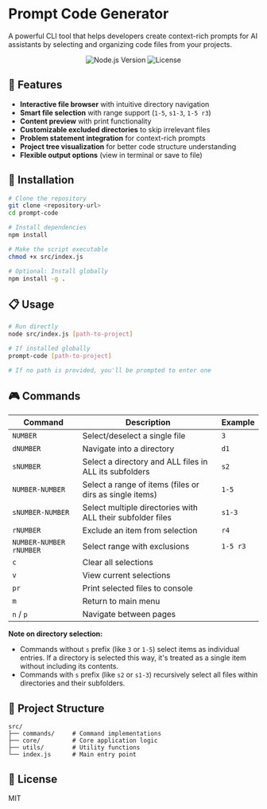 # Prompt Code Generator

A powerful CLI tool that helps developers create context-rich prompts for AI assistants by selecting and organizing code files from your projects.

<p align="center">
  <img src="https://img.shields.io/badge/node-%3E%3D12.0.0-brightgreen" alt="Node.js Version">
  <img src="https://img.shields.io/badge/license-MIT-blue" alt="License">
</p>

## 🚀 Features

- **Interactive file browser** with intuitive directory navigation
- **Smart file selection** with range support (`1-5`, `s1-3`, `1-5 r3`)
- **Content preview** with print functionality
- **Customizable excluded directories** to skip irrelevant files
- **Problem statement integration** for context-rich prompts
- **Project tree visualization** for better code structure understanding
- **Flexible output options** (view in terminal or save to file)

## 🔧 Installation

```bash
# Clone the repository
git clone <repository-url>
cd prompt-code

# Install dependencies
npm install

# Make the script executable
chmod +x src/index.js

# Optional: Install globally
npm install -g .
```

## 📋 Usage

```bash
# Run directly
node src/index.js [path-to-project]

# If installed globally
prompt-code [path-to-project]

# If no path is provided, you'll be prompted to enter one
```

## 🎮 Commands

| Command                 | Description                                                | Example  |
| ----------------------- | ---------------------------------------------------------- | -------- |
| `NUMBER`                | Select/deselect a single file                              | `3`      |
| `dNUMBER`               | Navigate into a directory                                  | `d1`     |
| `sNUMBER`               | Select a directory and ALL files in ALL its subfolders     | `s2`     |
| `NUMBER-NUMBER`         | Select a range of items (files or dirs as single items)    | `1-5`    |
| `sNUMBER-NUMBER`        | Select multiple directories with ALL their subfolder files | `s1-3`   |
| `rNUMBER`               | Exclude an item from selection                             | `r4`     |
| `NUMBER-NUMBER rNUMBER` | Select range with exclusions                               | `1-5 r3` |
| `c`                     | Clear all selections                                       |          |
| `v`                     | View current selections                                    |          |
| `pr`                    | Print selected files to console                            |          |
| `m`                     | Return to main menu                                        |          |
| `n` / `p`               | Navigate between pages                                     |          |

**Note on directory selection:**

- Commands without `s` prefix (like `3` or `1-5`) select items as individual entries. If a directory is selected this way, it's treated as a single item without including its contents.
- Commands with `s` prefix (like `s2` or `s1-3`) recursively select all files within directories and their subfolders.

## 🧩 Project Structure

```
src/
├── commands/     # Command implementations
├── core/         # Core application logic
├── utils/        # Utility functions
└── index.js      # Main entry point
```

## 📄 License

MIT
